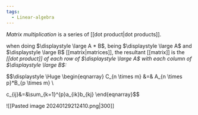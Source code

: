 ```yaml
---
tags:
  - Linear-algebra
---
```

*Matrix multiplication* is a series of [[dot product|dot products]].

when doing $\displaystyle \large A * B$, being $\displaystyle \large A$ and $\displaystyle \large B$ [[matrix|matrices]], the resultant [[matrix]] is the *[[dot product]] of each row of $\displaystyle \large A$ with each column of $\displaystyle \large B$:*

$$\displaystyle \Huge \begin{eqnarray} 
C_{n \times m} &=& A_{n \times p}*B_{p \times m} \\

c_{ij}&=&\sum_{k=1}^{p}a_{ik}b_{kj}
\end{eqnarray}$$

![[Pasted image 20240129212410.png|300]]